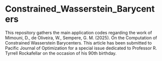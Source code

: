 # Constrained_Wasserstein_Barycenters
This repository gathers the main application codes regarding the work of Mimouni, D., de Oliveira, W., Sempere, G. M. (2025). On the Computation of Constrained Wasserstein Barycenters.
This article has been submitted to Pacific Journal of Optimization for a special issue dedicated to Professor R. Tyrrell Rockafellar on the occasion of his 90th birthday.

